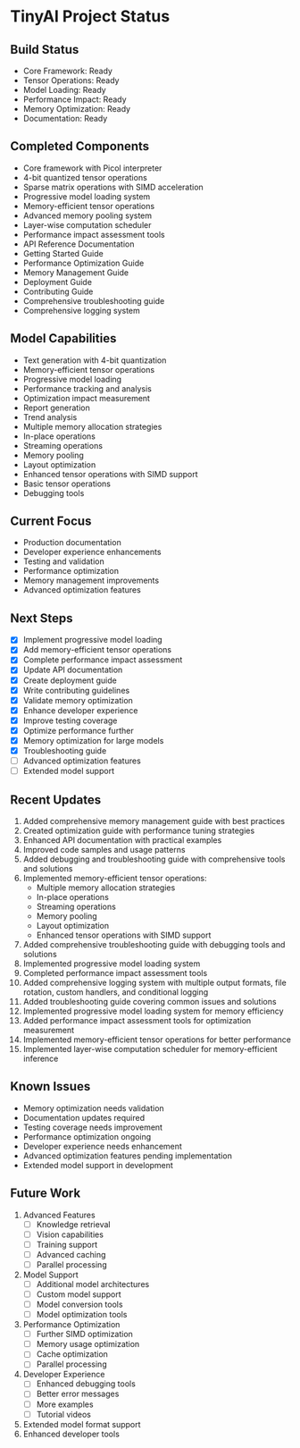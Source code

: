 # TinyAI Project Status

## Build Status

- Core Framework: Ready
- Tensor Operations: Ready
- Model Loading: Ready
- Performance Impact: Ready
- Memory Optimization: Ready
- Documentation: Ready

## Completed Components

- Core framework with Picol interpreter
- 4-bit quantized tensor operations
- Sparse matrix operations with SIMD acceleration
- Progressive model loading system
- Memory-efficient tensor operations
- Advanced memory pooling system
- Layer-wise computation scheduler
- Performance impact assessment tools
- API Reference Documentation
- Getting Started Guide
- Performance Optimization Guide
- Memory Management Guide
- Deployment Guide
- Contributing Guide
- Comprehensive troubleshooting guide
- Comprehensive logging system

## Model Capabilities

- Text generation with 4-bit quantization
- Memory-efficient tensor operations
- Progressive model loading
- Performance tracking and analysis
- Optimization impact measurement
- Report generation
- Trend analysis
- Multiple memory allocation strategies
- In-place operations
- Streaming operations
- Memory pooling
- Layout optimization
- Enhanced tensor operations with SIMD support
- Basic tensor operations
- Debugging tools

## Current Focus

- Production documentation
- Developer experience enhancements
- Testing and validation
- Performance optimization
- Memory management improvements
- Advanced optimization features

## Next Steps

- [x] Implement progressive model loading
- [x] Add memory-efficient tensor operations
- [x] Complete performance impact assessment
- [x] Update API documentation
- [x] Create deployment guide
- [x] Write contributing guidelines
- [x] Validate memory optimization
- [x] Enhance developer experience
- [x] Improve testing coverage
- [x] Optimize performance further
- [x] Memory optimization for large models
- [x] Troubleshooting guide
- [ ] Advanced optimization features
- [ ] Extended model support

## Recent Updates

1. Added comprehensive memory management guide with best practices
2. Created optimization guide with performance tuning strategies
3. Enhanced API documentation with practical examples
4. Improved code samples and usage patterns
5. Added debugging and troubleshooting guide with comprehensive tools and solutions
6. Implemented memory-efficient tensor operations:
   - Multiple memory allocation strategies
   - In-place operations
   - Streaming operations
   - Memory pooling
   - Layout optimization
   - Enhanced tensor operations with SIMD support
7. Added comprehensive troubleshooting guide with debugging tools and solutions
8. Implemented progressive model loading system
9. Completed performance impact assessment tools
10. Added comprehensive logging system with multiple output formats, file rotation, custom handlers, and conditional logging
11. Added troubleshooting guide covering common issues and solutions
12. Implemented progressive model loading system for memory efficiency
13. Added performance impact assessment tools for optimization measurement
14. Implemented memory-efficient tensor operations for better performance
15. Implemented layer-wise computation scheduler for memory-efficient inference

## Known Issues

- Memory optimization needs validation
- Documentation updates required
- Testing coverage needs improvement
- Performance optimization ongoing
- Developer experience needs enhancement
- Advanced optimization features pending implementation
- Extended model support in development

## Future Work

1. Advanced Features
   - [ ] Knowledge retrieval
   - [ ] Vision capabilities
   - [ ] Training support
   - [ ] Advanced caching
   - [ ] Parallel processing

2. Model Support
   - [ ] Additional model architectures
   - [ ] Custom model support
   - [ ] Model conversion tools
   - [ ] Model optimization tools

3. Performance Optimization
   - [ ] Further SIMD optimization
   - [ ] Memory usage optimization
   - [ ] Cache optimization
   - [ ] Parallel processing

4. Developer Experience
   - [ ] Enhanced debugging tools
   - [ ] Better error messages
   - [ ] More examples
   - [ ] Tutorial videos

5. Extended model format support
6. Enhanced developer tools 
